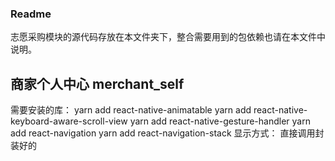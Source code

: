 ### Readme

志愿采购模块的源代码存放在本文件夹下，整合需要用到的包依赖也请在本文件中说明。

## 商家个人中心 merchant_self
需要安装的库：
yarn add react-native-animatable
yarn add react-native-keyboard-aware-scroll-view
yarn add react-native-gesture-handler
yarn add react-navigation
yarn add react-navigation-stack
显示方式：
直接调用封装好的<RootStack />
